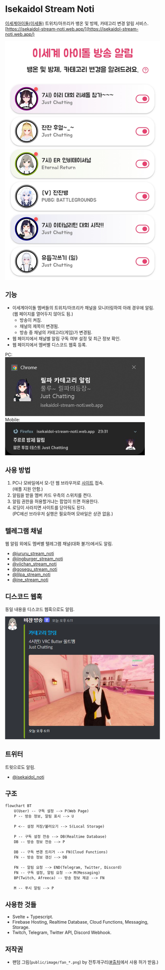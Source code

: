# Isekaidol Stream Noti

[이세계아이돌(이세돌)](https://namu.wiki/w/%EC%9D%B4%EC%84%B8%EA%B3%84%EC%95%84%EC%9D%B4%EB%8F%8C) 트위치/아프리카 뱅온 및 방제, 카테고리 변경 알림 서비스.  
[https://isekaidol-stream-noti.web.app/](https://isekaidol-stream-noti.web.app/)

![Demo](./res/demo.png)

## 기능

- 이세계아이돌 멤버들의 트위치/아프리카 채널을 모니터링하여 아래 경우에 알림.  
  (웹 페이지를 열어두지 않아도 됨.)
  - 방송이 켜짐.
  - 채널의 제목이 변경됨.
  - 방송 중 채널의 카테고리(게임)가 변경됨.
- 웹 페이지에서 채널별 알림 구독 여부 설정 및 최근 정보 확인.
- 웹 페이지에서 멤버별 디스코드 웹훅 등록.

PC:  
![PC Noti](./res/noti.png)  
Mobile:  
![Mobile Noti](./res/noti2.jpg)

## 사용 방법

1. PC나 모바일에서 모-던 웹 브라우저로 [사이트](https://isekaidol-stream-noti.web.app/) 접속.  
  (애플 지원 안함.)
1. 알림을 받을 멤버 카드 우측의 스위치를 켠다.
1. 알림 권한을 허용할거냐는 팝업이 뜨면 허용한다.  
1. 로딩이 사라지면 사이트를 닫아둬도 된다.  
  (PC에선 브라우저 실행은 필요하며 모바일은 상관 없음.)

## 텔레그램 채널

웹 알림 외에도 멤버별 텔레그램 채널(대화 불가)에서도 알림.

- [@jururu_stream_noti](https://t.me/jururu_stream_noti)
- [@jingburger_stream_noti](https://t.me/jingburger_stream_noti)
- [@viichan_stream_noti](https://t.me/viichan_stream_noti)
- [@gosegu_stream_noti](https://t.me/gosegu_stream_noti)
- [@lilpa_stream_noti](https://t.me/lilpa_stream_noti)
- [@ine_stream_noti](https://t.me/ine_stream_noti)

## 디스코드 웹훅

동일 내용을 디스코드 웹훅으로도 알림.

![Discord Noti](./res/dico.png)

## 트위터

트윗으로도 알림.

- [@isekaidol_noti](https://twitter.com/isekaidol_noti)

## 구조

```mermaid
flowchart BT
    U(User) -- 구독 설정 --> P(Web Page)
    P -- 방송 정보, 알림 표시 --> U
    
    P <-- 설정 저장/불러오기 --> S(Local Storage)
    
    P -- 구독 설정 전송 --> DB(Realtime Database)
    DB -- 방송 정보 전송 --> P

    DB -- 구독 변경 트리거 --> FN(Cloud Functions)
    FN -- 방송 정보 갱신 --> DB

    FN -- 알림 요청 --> END(Telegram, Twitter, Discord)
    FN -- 구독 설정, 알림 요청 --> M(Messaging)
    BP(Twitch, Afreeca) -- 방송 정보 제공 --> FN

    M -- 푸시 알림 --> P
```

## 사용한 것들

- Svelte + Typescript.
- Firebase Hosting, Realtime Database, Cloud Functions, Messaging, Storage.
- Twitch, Telegram, Twitter API, Discord Webhook.

## 저작권

- 팬덤 그림(`public/image/fan_*.png`) by 전투개구리([#출처](https://cafe.naver.com/steamindiegame/4861856)에서 사용 허가 받음.)
